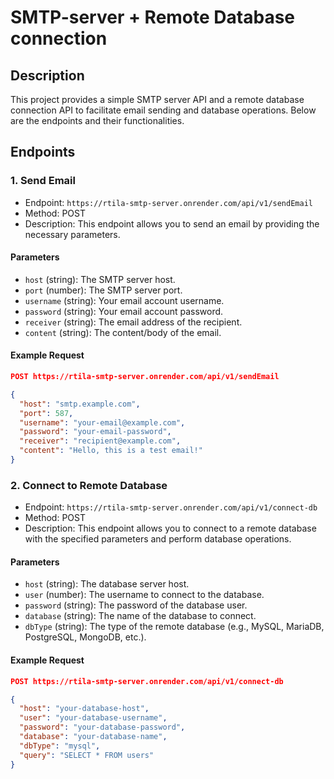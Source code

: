 # SMTP-server + Remote Database connection

## Description

This project provides a simple SMTP server API and a remote database connection API to facilitate email sending and database operations. Below are the endpoints and their functionalities.

## Endpoints

### 1. Send Email

- Endpoint: `https://rtila-smtp-server.onrender.com/api/v1/sendEmail`
- Method: POST
- Description: This endpoint allows you to send an email by providing the necessary parameters.

#### Parameters

- `host` (string): The SMTP server host.
- `port` (number): The SMTP server port.
- `username` (string): Your email account username.
- `password` (string): Your email account password.
- `receiver` (string): The email address of the recipient.
- `content` (string): The content/body of the email.

#### Example Request

```json
POST https://rtila-smtp-server.onrender.com/api/v1/sendEmail

{
  "host": "smtp.example.com",
  "port": 587,
  "username": "your-email@example.com",
  "password": "your-email-password",
  "receiver": "recipient@example.com",
  "content": "Hello, this is a test email!"
}
```
### 2. Connect to Remote Database

- Endpoint: `https://rtila-smtp-server.onrender.com/api/v1/connect-db`
- Method: POST
- Description: This endpoint allows you to connect to a remote database with the specified parameters and perform database operations.

#### Parameters

- `host` (string): The database server host.
- `user` (number): The username to connect to the database.
- `password` (string): The password of the database user.
- `database` (string): The name of the database to connect.
- `dbType` (string): The type of the remote database (e.g., MySQL, MariaDB, PostgreSQL, MongoDB, etc.).

#### Example Request

```json
POST https://rtila-smtp-server.onrender.com/api/v1/connect-db

{
  "host": "your-database-host",
  "user": "your-database-username",
  "password": "your-database-password",
  "database": "your-database-name",
  "dbType": "mysql",
  "query": "SELECT * FROM users"
}
```
